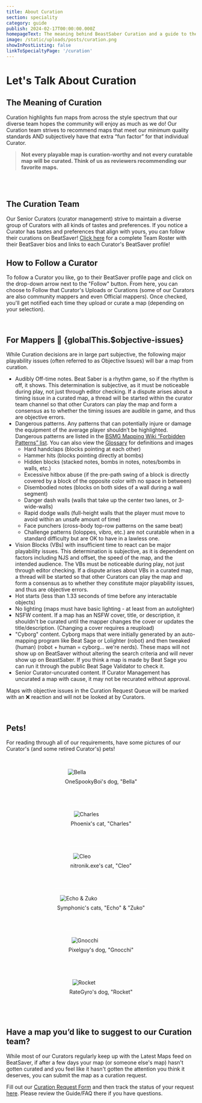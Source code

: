```yaml
---
title: About Curation
section: speciality
category: guide
publish: 2024-02-17T00:00:00.000Z
homepageText: The meaning behind BeastSaber Curation and a guide to the objective issues that bar a map from being curated.
image: /static/uploads/posts/curation.png
showInPostListing: false
linkToSpecialtyPage: '/curation'
---
```


# Let's Talk About Curation

## The Meaning of Curation

Curation highlights fun maps from across the style spectrum that our diverse team hopes the community will enjoy as much as we do! Our Curation team strives to recommend maps that meet our minimum quality standards AND subjectively have that extra “fun factor” for that individual Curator.

> **Not every playable map is curation-worthy and not every curatable map will be curated. Think of us as reviewers recommending our favorite maps.**

<br />

<br />

## The Curation Team

Our Senior Curators (curator management) strive to maintain a diverse group of Curators with all kinds of tastes and preferences. If you notice a Curator has tastes and preferences that align with yours, you can follow their curations on BeatSaver! [Click here](/curation-team) for a complete Team Roster with their BeatSaver bios and links to each Curator's BeatSaver profile!

## How to Follow a Curator

To follow a Curator you like, go to their BeatSaver profile page and click on the drop-down arrow next to the "Follow" button. From here, you can choose to Follow that Curator's Uploads or Curations (some of our Curators are also community mappers and even Official mappers). Once checked, you'll get notified each time they upload or curate a map (depending on your selection).

<br />

## For Mappers <a href="#objective-issues" style="text-decoration:none;">🔗</a> {globalThis.$objective-issues}

While Curation decisions are in large part subjective, the following major playability issues (often referred to as Objective Issues) will bar a map from curation.

- Audibly Off-time notes. Beat Saber is a rhythm game, so if the rhythm is off, it shows. This determination is subjective, as it must be noticeable during play, not just through editor checking. If a dispute arises about a timing issue in a curated map, a thread will be started within the curator team channel so that other Curators can play the map and form a consensus as to whether the timing issues are audible in game, and thus are objective errors.
- Dangerous patterns. Any patterns that can potentially injure or damage the equipment of the average player shouldn’t be highlighted. Dangerous patterns are listed in the [BSMG Mapping Wiki “Forbidden Patterns” list](https://bsmg.wiki/mapping/basic-mapping.html#don-t-forbidden-patterns). You can also view the [Glossary](https://bsmg.wiki/mapping/glossary.html) for definitions and images
  - Hard handclaps (blocks pointing at each other)
  - Hammer hits (blocks pointing directly at bombs)
  - Hidden blocks (stacked notes, bombs in notes, notes/bombs in walls, etc.)
  - Excessive hitbox abuse (if the pre-path swing of a block is directly covered by a block of the opposite color with no space in between)
  - Disembodied notes (blocks on both sides of a wall during a wall segment)
  - Danger dash walls (walls that take up the center two lanes, or 3-wide-walls)
  - Rapid dodge walls (full-height walls that the player must move to avoid within an unsafe amount of time)
  - Face punchers (cross-body top-row patterns on the same beat)
  - Challenge patterns (loloppes, vibro, etc.) are not curatable when in a standard difficulty but are OK to have in a lawless one.
- Vision Blocks (VBs) with insufficient time to react can be major playability issues. This determination is subjective, as it is dependent on factors including NJS and offset, the speed of the map, and the intended audience. The VBs must be noticeable during play, not just through editor checking. If a dispute arises about VBs in a curated map, a thread will be started so that other Curators can play the map and form a consensus as to whether they constitute major playability issues, and thus are objective errors.
- Hot starts (less than 1.33 seconds of time before any interactable objects)
- No lighting (maps must have basic lighting - at least from an autolighter)
- NSFW content. If a map has an NSFW cover, title, or description, it shouldn't be curated until the mapper changes the cover or updates the title/description. (Changing a cover requires a reupload)
- "Cyborg" content. Cyborg maps that were initially generated by an auto-mapping program like Beat Sage or Lolighter (robot) and then tweaked (human) (robot + human = cyborg... we're nerds). These maps will not show up on BeatSaver without altering the search criteria and will never show up on BeastSaber. If you think a map is made by Beat Sage you can run it through the public Beat Sage Validator to check it.
- Senior Curator-uncurated content. If Curator Management has uncurated a map with cause, it may not be recurated without approval.

Maps with objective issues in the Curation Request Queue will be marked with an ❌ reaction and will not be looked at by Curators.

<br />

## Pets!

For reading through all of our requirements, have some pictures of our Curator's (and some retired Curator's) pets!

<div class="photos">
  <figure>
    <img src="/uploads/posts/curation/bella.jpg" alt="Bella" />
    <figcaption>OneSpookyBoi's dog, "Bella"</figcaption>
  </figure>
  <figure>
    <img src="/uploads/posts/curation/charles.jpg" alt="Charles" />
    <figcaption>Phoenix's cat, "Charles"</figcaption>
  </figure>
  <figure>
    <img src="/uploads/posts/curation/cleo.jpg" alt="Cleo" />
    <figcaption>nitronik.exe's cat, "Cleo"</figcaption>
  </figure>
  <figure>
    <img src="/uploads/posts/curation/echo-zuko.jpg" alt="Echo & Zuko" />
    <figcaption>Symphonic's cats, "Echo" & "Zuko"</figcaption>
  </figure>
  <figure>
    <img src="/uploads/posts/curation/gnocchi.jpg" alt="Gnocchi" />
    <figcaption>Pixelguy's dog, "Gnocchi"</figcaption>
  </figure>
  <figure>
    <img src="/uploads/posts/curation/rocket.jpg" alt="Rocket" />
    <figcaption>RateGyro's dog, "Rocket"</figcaption>
  </figure>
</div>

<style>
  .photos {
    display: flex;
    flex-direction: row;
    flex-wrap: wrap;
    justify-content: center;
    gap: 1rem;
  }
  figure {
    display: flex;
    flex-direction: column;
    border: 1px solid #ffffff50;
    border-radius: 5px;
  }
  figure img {
    display: flex;
    flex-direction: column;
    justify-content: center;
    max-height: 300px;
    width: auto;
    margin: 1rem;
  }
  figcaption {
    text-align: center;
    margin: -0.5rem 0.5rem 0.5rem 0.5rem;
  }
</style>

<br />

<br />

## Have a map you’d like to suggest to our Curation team?

While most of our Curators regularly keep up with the Latest Maps feed on BeatSaver, if after a few days your map (or someone else's map) hasn't gotten curated and you feel like it hasn't gotten the attention you think it deserves, you can submit the map as a curation request.

Fill out our [Curation Request Form](https://forms.gle/ppkhbA9TG4GmN3jS7) and then track the status of your request [here](https://docs.google.com/spreadsheets/d/1IBZNJUae94FjJGMmnc94JsH3SN7iBufW-CzrU2zJPEk/edit#gid=773434791). Please review the Guide/FAQ there if you have questions.
